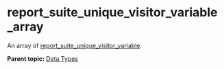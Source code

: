# report_suite_unique_visitor_variable_array

An array of [report_suite_unique_visitor_variable](r_report_suite_unique_visitor_variable.md#).

**Parent topic:** [Data Types](../data_types/c_datatypes.md)

